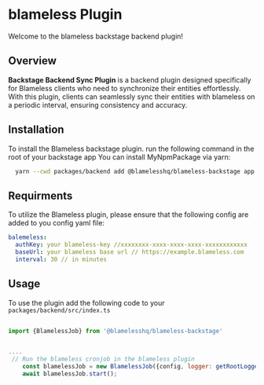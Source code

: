 # blameless Plugin

Welcome to the blameless backstage backend plugin!


## Overview

**Backstage Backend Sync Plugin** is a backend plugin designed specifically for Blameless clients who need to synchronize their entities effortlessly. 
With this plugin, clients can seamlessly sync their entities with blameless on a periodic interval, ensuring consistency and accuracy.


## Installation

To install the Blameless backstage plugin.
run the following command in the root of your backstage app
You can install MyNpmPackage via yarn:

```bash
  yarn --cwd packages/backend add @blamelesshq/blameless-backstage app
```
 
## Requirments

To utilize the Blameless plugin, please ensure that the following config are added to you config yaml file:


```yaml
balemeless:
  authKey: your blameless-key //xxxxxxxx-xxxx-xxxx-xxxx-xxxxxxxxxxxx
  baseUrl: your blameless base url // https://example.blameless.com
  interval: 30 // in minutes
```

## Usage

To use the plugin add the following code to your 
``` packages/backend/src/index.ts ```

```Javascript

import {BlamelessJob} from '@blamelesshq/blameless-backstage'


....
 // Run the blameless cronjob in the blameless plugin
    const blamelessJob = new BlamelessJob({config, logger: getRootLogger(), discovery: HostDiscovery.fromConfig(config)});
    await blamelessJob.start();

```
